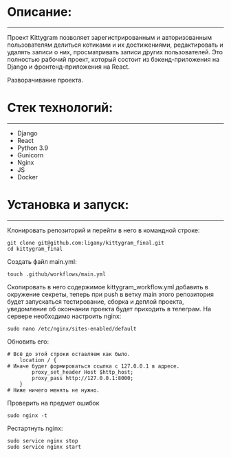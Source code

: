 # Описание:
___
Проект Kittygram позволяет зарегистрированным и авторизованным пользователям делиться котиками и их достижениями, редактировать и удалять записи о них, просматривать записи других пользователей. Это полностью рабочий проект, который состоит из бэкенд-приложения на Django и фронтенд-приложения на React.

Разворачивание проекта.

# Стек технологий:
___
* Django
* React
* Python 3.9
* Gunicorn
* Nginx
* JS
* Docker

# Установка и запуск:
___
Клонировать репозиторий и перейти в него в командной строке:

```
git clone git@github.com:ligany/kittygram_final.git
cd kittygram_final
```

Cоздать файл main.yml:
```
touch .github/workflows/main.yml
```

Скопировать в него содержимое kittygram_workflow.yml добавить в окружение секреты, теперь при push в ветку main этого репозитория будет запускаться тестирование, сборка и деплой проекта, уведомление об окончании проекта будет приходить в телеграм. На сервере необходимо настроить nginx:
```
sudo nano /etc/nginx/sites-enabled/default
```
Обновить его:
```
# Всё до этой строки оставляем как было.
    location / {
# Иначе будет формироваться ссылка с 127.0.0.1 в адресе.
        proxy_set_header Host $http_host;
        proxy_pass http://127.0.0.1:8000;
    }
# Ниже ничего менять не нужно.
```
Проверить на предмет ошибок
```
sudo nginx -t
```

Рестартнуть nginx:
```
sudo service nginx stop
sudo service nginx start
```
